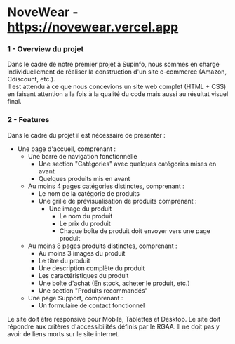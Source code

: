 # NoveWear - https://novewear.vercel.app

### 1 - Overview du projet

Dans le cadre de notre premier projet à Supinfo, nous sommes en charge individuellement de réaliser la construction d'un site e-commerce (Amazon, Cdiscount, etc.).  
Il est attendu à ce que nous concevions un site web complet (HTML + CSS) en faisant attention a la fois à la qualité du code mais aussi au résultat visuel final.


### 2 - Features

Dans le cadre du projet il est nécessaire de présenter :

- Une page d'accueil, comprenant :
  - Une barre de navigation fonctionnelle
    - Une section "Catégories" avec quelques catégories mises en avant
    - Quelques produits mis en avant
  - Au moins 4 pages catégories distinctes, comprenant :
    - Le nom de la catégorie de produits
    - Une grille de prévisualisation de produits comprenant :
      - Une image du produit
        - Le nom du produit
        - Le prix du produit
        - Chaque boîte de produit doit envoyer vers une page produit
  - Au moins 8 pages produits distinctes, comprenant :
    - Au moins 3 images du produit
    - Le titre du produit
    - Une description complète du produit
    - Les caractéristiques du produit
    - Une boîte d'achat (En stock, acheter le produit, etc.)
    - Une section "Produits recommandés"
  - Une page Support, comprenant :
    - Un formulaire de contact fonctionnel

Le site doit être responsive pour Mobile, Tablettes et Desktop.
Le site doit répondre aux critères d'accessibilités définis par le RGAA.
Il ne doit pas y avoir de liens morts sur le site internet.
